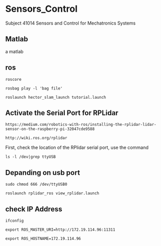 # Sensors_Control
Subject 41014 Sensors and Control for Mechatronics Systems 


## Matlab
 a
    matlab




## ros 
    roscore

    rosbag play -l 'bag file'

    roslaunch hector_slam_launch tutorial.launch 


## Activate the Serial Port for RPLidar

    https://medium.com/robotics-with-ros/installing-the-rplidar-lidar-sensor-on-the-raspberry-pi-32047cde9588

    http://wiki.ros.org/rplidar

First, check the location of the RPlidar serial port, use the command

    ls -l /dev|grep ttyUSB

## Depanding on usb port
    sudo chmod 666 /dev/ttyUSB0 

    roslaunch rplidar_ros view_rplidar.launch

## check IP Address
    
    ifconfig

    export ROS_MASTER_URI=http://172.19.114.96:11311
    
    export ROS_HOSTNAME=172.19.114.96
